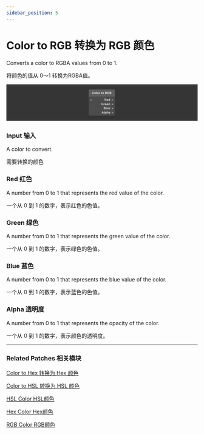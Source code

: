 ```yaml
---
sidebar_position: 5
---
```


# Color to RGB 转换为 RGB 颜色

Converts a color to RGBA values from 0 to 1.

将颜色的值从 0～1 转换为RGBA值。

![Image](./../../../static/img/docs/Color/color-to-rgb.png)

### Input 输入

A color to convert.

需要转换的颜色

### Red 红色

A number from 0 to 1 that represents the red value of the color.

一个从 0 到 1 的数字，表示红色的色值。

### Green 绿色

A number from 0 to 1 that represents the green value of the color.

一个从 0 到 1 的数字，表示绿色的色值。

### Blue 蓝色

A number from 0 to 1 that represents the blue value of the color.

一个从 0 到 1 的数字，表示蓝色的色值。

### Alpha 透明度

A number from 0 to 1 that represents the opacity of the color.

一个从 0 到 1 的数字，表示颜色的透明度。

------

### Related Patches 相关模块

[Color to Hex 转换为 Hex 颜色](./Color%20to%20Hex.md)

[Color to HSL 转换为 HSL 颜色](./Color%20to%20HSL.md)

[HSL Color HSL颜色](./HSL%20Color.md)

[Hex Color Hex颜色](./Hex%20Color.md)

[RGB Color RGB颜色](./RGB%20Color.md)

